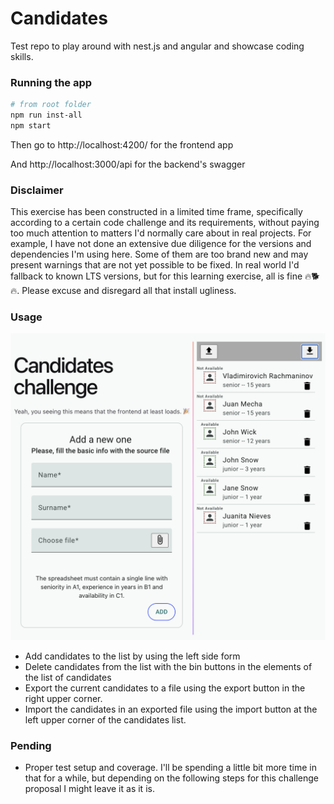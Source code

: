 # Candidates
Test repo to play around with nest.js and angular and showcase coding skills.

### Running the app

``` bash
# from root folder
npm run inst-all
npm start
```

Then go to http://localhost:4200/ for the frontend app

And http://localhost:3000/api for the backend's swagger

### Disclaimer

This exercise has been constructed in a limited time frame, specifically according to a certain code challenge and its requirements, without paying too much attention to matters I'd normally care about in real projects. For example, I have not done an extensive due diligence for the versions and dependencies I'm using here. Some of them are too brand new and may present warnings that are not yet possible to be fixed. In real world I'd fallback to known LTS versions, but for this learning exercise, all is fine 🔥🐕🔥.
Please excuse and disregard all that install ugliness.

### Usage

![myimage](docs/candidatesMain.png?raw=true)

- Add candidates to the list by using the left side form
- Delete candidates from the list with the bin buttons in the elements of the list of candidates
- Export the current candidates to a file using the export button in the right upper corner.
- Import the candidates in an exported file using the import button at the left upper corner of the candidates list.

### Pending

- Proper test setup and coverage. I'll be spending a little bit more time in that for a while, but depending on the following steps for this challenge proposal I might leave it as it is.
